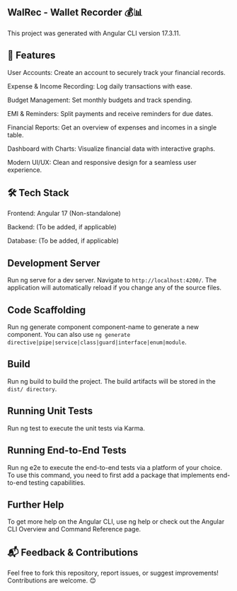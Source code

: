 ## WalRec - Wallet Recorder 💰📊

This project was generated with Angular CLI version 17.3.11.

## 🚀 Features

User Accounts: Create an account to securely track your financial records.

Expense & Income Recording: Log daily transactions with ease.

Budget Management: Set monthly budgets and track spending.

EMI & Reminders: Split payments and receive reminders for due dates.

Financial Reports: Get an overview of expenses and incomes in a single table.

Dashboard with Charts: Visualize financial data with interactive graphs.

Modern UI/UX: Clean and responsive design for a seamless user experience.

## 🛠️ Tech Stack

Frontend: Angular 17 (Non-standalone)

Backend: (To be added, if applicable)

Database: (To be added, if applicable)

## Development Server

Run ng serve for a dev server. Navigate to `http://localhost:4200/`. The application will automatically reload if you change any of the source files.

## Code Scaffolding

Run ng generate component component-name to generate a new component. You can also use `ng generate directive|pipe|service|class|guard|interface|enum|module`.

## Build

Run ng build to build the project. The build artifacts will be stored in the `dist/ directory`.

## Running Unit Tests

Run ng test to execute the unit tests via Karma.

## Running End-to-End Tests

Run ng e2e to execute the end-to-end tests via a platform of your choice. To use this command, you need to first add a package that implements end-to-end testing capabilities.

## Further Help

To get more help on the Angular CLI, use ng help or check out the Angular CLI Overview and Command Reference page.

## 📬 Feedback & Contributions

Feel free to fork this repository, report issues, or suggest improvements! Contributions are welcome. 😊
